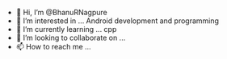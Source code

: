 - 👋 Hi, I’m @BhanuRNagpure
- 👀 I’m interested in ... Android development and programming
- 🌱 I’m currently learning ... cpp
- 💞️ I’m looking to collaborate on ...
- 📫 How to reach me ...

<!---
BhanuRNagpure/BhanuRNagpure is a ✨ special ✨ repository because its `README.md` (this file) appears on your GitHub profile.
You can click the Preview link to take a look at your changes.
--->
